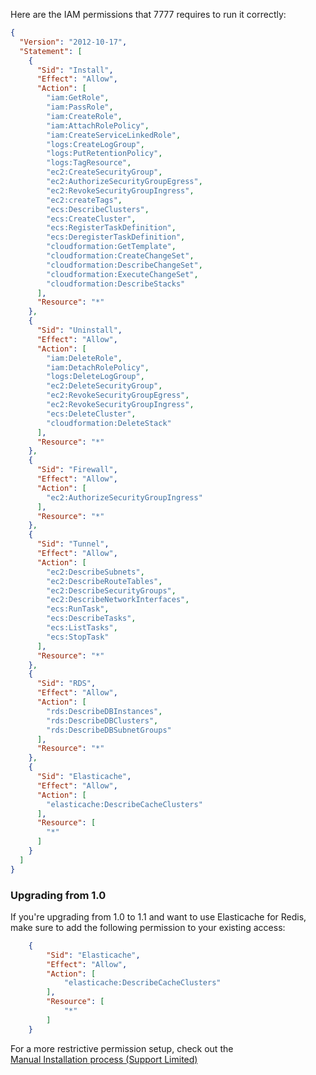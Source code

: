 Here are the IAM permissions that 7777 requires to run it correctly:

```json
{
  "Version": "2012-10-17",
  "Statement": [
    {
      "Sid": "Install",
      "Effect": "Allow",
      "Action": [
        "iam:GetRole",
        "iam:PassRole",
        "iam:CreateRole",
        "iam:AttachRolePolicy",
        "iam:CreateServiceLinkedRole",
        "logs:CreateLogGroup",
        "logs:PutRetentionPolicy",
        "logs:TagResource",
        "ec2:CreateSecurityGroup",
        "ec2:AuthorizeSecurityGroupEgress",
        "ec2:RevokeSecurityGroupIngress",
        "ec2:createTags",
        "ecs:DescribeClusters",
        "ecs:CreateCluster",
        "ecs:RegisterTaskDefinition",
        "ecs:DeregisterTaskDefinition",
        "cloudformation:GetTemplate",
        "cloudformation:CreateChangeSet",
        "cloudformation:DescribeChangeSet",
        "cloudformation:ExecuteChangeSet",
        "cloudformation:DescribeStacks"
      ],
      "Resource": "*"
    },
    {
      "Sid": "Uninstall",
      "Effect": "Allow",
      "Action": [
        "iam:DeleteRole",
        "iam:DetachRolePolicy",
        "logs:DeleteLogGroup",
        "ec2:DeleteSecurityGroup",
        "ec2:RevokeSecurityGroupEgress",
        "ec2:RevokeSecurityGroupIngress",
        "ecs:DeleteCluster",
        "cloudformation:DeleteStack"
      ],
      "Resource": "*"
    },
    {
      "Sid": "Firewall",
      "Effect": "Allow",
      "Action": [
        "ec2:AuthorizeSecurityGroupIngress"
      ],
      "Resource": "*"
    },
    {
      "Sid": "Tunnel",
      "Effect": "Allow",
      "Action": [
        "ec2:DescribeSubnets",
        "ec2:DescribeRouteTables",
        "ec2:DescribeSecurityGroups",
        "ec2:DescribeNetworkInterfaces",
        "ecs:RunTask",
        "ecs:DescribeTasks",
        "ecs:ListTasks",
        "ecs:StopTask"
      ],
      "Resource": "*"
    },
    {
      "Sid": "RDS",
      "Effect": "Allow",
      "Action": [
        "rds:DescribeDBInstances",
        "rds:DescribeDBClusters",
        "rds:DescribeDBSubnetGroups"
      ],
      "Resource": "*"
    },
    {
      "Sid": "Elasticache",
      "Effect": "Allow",
      "Action": [
        "elasticache:DescribeCacheClusters"
      ],
      "Resource": [
        "*"
      ]
    }
  ]
}
```

### Upgrading from 1.0

If you're upgrading from 1.0 to 1.1 and want to use Elasticache for Redis, make sure to
add the following permission to your existing access:

```json
    {
        "Sid": "Elasticache",
        "Effect": "Allow",
        "Action": [
            "elasticache:DescribeCacheClusters"
        ],
        "Resource": [
            "*"
        ]
    }
```

For a more restrictive permission setup, check out the  
[Manual Installation process (Support Limited)](https://github.com/whilenull/7777-support/blob/main/AWS-manual-installation.md)
